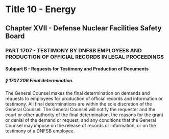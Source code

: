 
# Title 10 - Energy
## Chapter XVII - Defense Nuclear Facilities Safety Board
### PART 1707 - TESTIMONY BY DNFSB EMPLOYEES AND PRODUCTION OF OFFICIAL RECORDS IN LEGAL PROCEEDINGS
#### Subpart B - Requests for Testimony and Production of Documents
##### § 1707.206 Final determination.

The General Counsel makes the final determination on demands and requests to employees for production of official records and information or testimony. All final determinations are within the sole discretion of the General Counsel. The General Counsel will notify the requester and the court or other authority of the final determination, the reasons for the grant or denial of the demand or request, and any conditions that the General Counsel may impose on the release of records or information, or on the testimony of a DNFSB employee.

